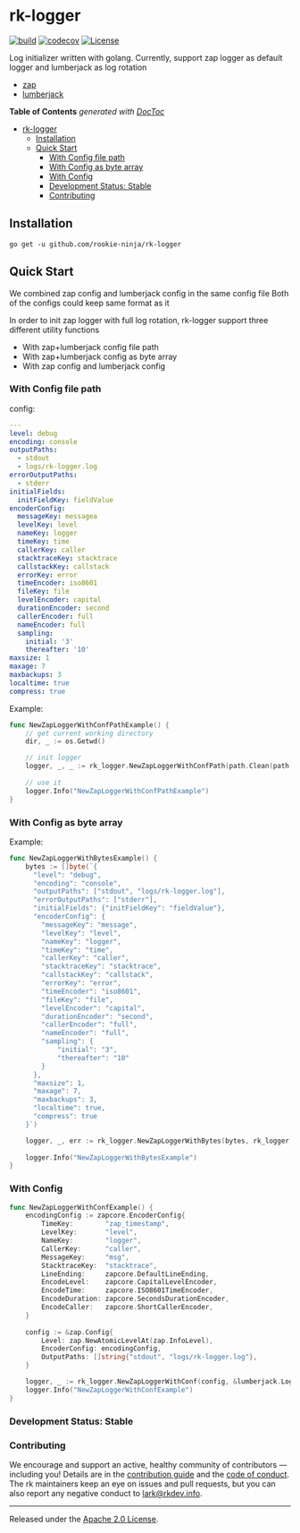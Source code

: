 # rk-logger
[![build](https://github.com/rookie-ninja/rk-logger/actions/workflows/ci.yml/badge.svg)](https://github.com/rookie-ninja/rk-logger/actions/workflows/ci.yml)
[![codecov](https://codecov.io/gh/rookie-ninja/rk-logger/branch/master/graph/badge.svg?token=QQ5WZ5JBD4)](https://codecov.io/gh/rookie-ninja/rk-logger)
[![License](https://img.shields.io/badge/License-Apache%202.0-blue.svg)](https://opensource.org/licenses/Apache-2.0)

Log initializer written with golang.
Currently, support zap logger as default logger and lumberjack as log rotation

- [zap](https://github.com/uber-go/zap)
- [lumberjack](https://github.com/natefinch/lumberjack)

<!-- START doctoc generated TOC please keep comment here to allow auto update -->
<!-- DON'T EDIT THIS SECTION, INSTEAD RE-RUN doctoc TO UPDATE -->
**Table of Contents**  *generated with [DocToc](https://github.com/thlorenz/doctoc)*

- [rk-logger](#rk-logger)
  - [Installation](#installation)
  - [Quick Start](#quick-start)
    - [With Config file path](#with-config-file-path)
    - [With Config as byte array](#with-config-as-byte-array)
    - [With Config](#with-config)
    - [Development Status: Stable](#development-status-stable)
    - [Contributing](#contributing)

<!-- END doctoc generated TOC please keep comment here to allow auto update -->

## Installation
`go get -u github.com/rookie-ninja/rk-logger`

## Quick Start
We combined zap config and lumberjack config in the same config file
Both of the configs could keep same format as it 

In order to init zap logger with full log rotation, rk-logger support three different utility functions
- With zap+lumberjack config file path
- With zap+lumberjack config as byte array
- With zap config and lumberjack config

### With Config file path
config:
```yaml
---
level: debug
encoding: console
outputPaths:
  - stdout
  - logs/rk-logger.log
errorOutputPaths:
  - stderr
initialFields:
  initFieldKey: fieldValue
encoderConfig:
  messageKey: messagea
  levelKey: level
  nameKey: logger
  timeKey: time
  callerKey: caller
  stacktraceKey: stacktrace
  callstackKey: callstack
  errorKey: error
  timeEncoder: iso8601
  fileKey: file
  levelEncoder: capital
  durationEncoder: second
  callerEncoder: full
  nameEncoder: full
  sampling:
    initial: '3'
    thereafter: '10'
maxsize: 1
maxage: 7
maxbackups: 3
localtime: true
compress: true
```

Example:
```go
func NewZapLoggerWithConfPathExample() {
    // get current working directory
    dir, _ := os.Getwd()

    // init logger 
    logger, _, _ := rk_logger.NewZapLoggerWithConfPath(path.Clean(path.Join(dir, "/assets/zap.yaml")), rk_logger.YAML)
    
    // use it 
    logger.Info("NewZapLoggerWithConfPathExample")
}
```
### With Config as byte array
Example:
```go
func NewZapLoggerWithBytesExample() {
    bytes := []byte(`{
      "level": "debug",
      "encoding": "console",
      "outputPaths": ["stdout", "logs/rk-logger.log"],
      "errorOutputPaths": ["stderr"],
      "initialFields": {"initFieldKey": "fieldValue"},
      "encoderConfig": {
        "messageKey": "message",
        "levelKey": "level",
        "nameKey": "logger",
        "timeKey": "time",
        "callerKey": "caller",
        "stacktraceKey": "stacktrace",
        "callstackKey": "callstack",
        "errorKey": "error",
        "timeEncoder": "iso8601",
        "fileKey": "file",
        "levelEncoder": "capital",
        "durationEncoder": "second",
        "callerEncoder": "full",
        "nameEncoder": "full",
        "sampling": {
            "initial": "3",
            "thereafter": "10"
        }
      },
      "maxsize": 1,
      "maxage": 7,
      "maxbackups": 3,
      "localtime": true,
      "compress": true
    }`)

    logger, _, err := rk_logger.NewZapLoggerWithBytes(bytes, rk_logger.JSON)
    
    logger.Info("NewZapLoggerWithBytesExample")
}
```
### With Config
```go
func NewZapLoggerWithConfExample() {
    encodingConfig := zapcore.EncoderConfig{
        TimeKey:        "zap_timestamp",
        LevelKey:       "level",
        NameKey:        "logger",
        CallerKey:      "caller",
        MessageKey:     "msg",
        StacktraceKey:  "stacktrace",
        LineEnding:     zapcore.DefaultLineEnding,
        EncodeLevel:    zapcore.CapitalLevelEncoder,
        EncodeTime:     zapcore.ISO8601TimeEncoder,
        EncodeDuration: zapcore.SecondsDurationEncoder,
        EncodeCaller:   zapcore.ShortCallerEncoder,
    }
    
    config := &zap.Config{
        Level: zap.NewAtomicLevelAt(zap.InfoLevel),
        EncoderConfig: encodingConfig,
        OutputPaths: []string{"stdout", "logs/rk-logger.log"},
    }

    logger, _ := rk_logger.NewZapLoggerWithConf(config, &lumberjack.Logger{})
    logger.Info("NewZapLoggerWithConfExample")
}
```

### Development Status: Stable

### Contributing
We encourage and support an active, healthy community of contributors &mdash;
including you! Details are in the [contribution guide](CONTRIBUTING.md) and
the [code of conduct](CODE_OF_CONDUCT.md). The rk maintainers keep an eye on
issues and pull requests, but you can also report any negative conduct to
lark@rkdev.info.

<hr>

Released under the [Apache 2.0 License](LICENSE).

